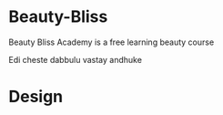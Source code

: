 # Beauty-Bliss

Beauty Bliss Academy is a free learning beauty course

Edi cheste dabbulu vastay andhuke 

# Design
